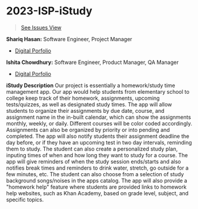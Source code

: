 # 2023-ISP-iStudy
> [See Issues View](https://github.com/users/CSAllenISD/projects/1/views/40?filterQuery=isp%3AiStudy)

**Shariq Hasan:** Software Engineer, Project Manager
- [Digital Porfolio](https://shariq-h.github.io/)

**Ishita Chowdhury:** Software Engineer, Product Manager, QA Manager 
- [Digital Porfolio](https://www.codermerlin.com/users/ishita-chowdhury/Digital%20Portfolio/index.html)


**iStudy Description**
Our project is essentially a homework/study time management app. Our app would help students from elementary school to college keep track of their homework, assignments, upcoming tests/quizzes, as well as designated study times. The app will allow students to organize their assignments by due date, course, and assignment name in the in-built calendar, which can show the assignments monthly, weekly, or daily. Different courses will be color coded accordingly. Assignments can also be organized by priority or into pending and completed. The app will also notify students their assignment deadline the day before, or if they have an upcoming test in two day intervals, reminding them to study. The student can also create a personalized study plan, inputing times of when and how long they want to study for a course. The app will give reminders of when the study session ends/starts and also notifies break times and reminders to drink water, stretch, go outside for a few minutes, etc. The student can also choose from a selection of study background songs/noises in the apps catalog. The app will also provide a "homework help" feature where students are provided links to homework help websites, such as Khan Academy, based on grade level, subject, and specific topics.


